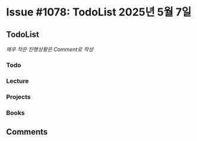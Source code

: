 # Issue #1078: TodoList 2025년 5월 7일

## TodoList

*매우 작은 진행상황은 Comment로 작성*

### Todo  

### Lecture

### Projects

### Books


## Comments


